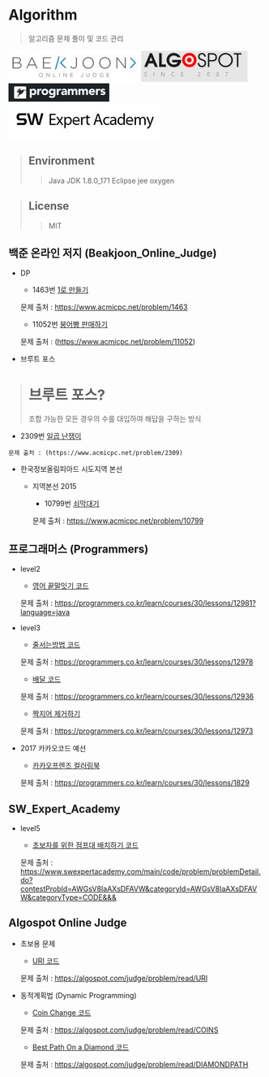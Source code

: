 # Algorithm

> 알고리즘 문제 풀이 및 코드 관리

![](Programming_site_img/BOJ.JPG)
![](Programming_site_img/Algospot.JPG)
![](Programming_site_img/programmers.JPG)
![](Programming_site_img/SW_Expert_Academy.JPG)


> ## Environment
>> Java
>> JDK 1.8.0_171
>> Eclipse jee oxygen

> ## License
>> MIT

## 백준 온라인 저지 (Beakjoon_Online_Judge)

  * DP

    - 1463번 [1로 만들기](Beakjoon_Online_Judge/MakeNumberOne.java)

    문제 출처 : <https://www.acmicpc.net/problem/1463>

    - 11052번 [붕어빵 판매하기](Beakjoon_Online_Judge/SellingBongappang.java)

    문제 출처 : (https://www.acmicpc.net/problem/11052)

  * 브루트 포스

  > # 브루트 포스?
  > 조합 가능한 모든 경우의 수를 대입하여 해답을 구하는 방식

   - 2309번 [일곱 난쟁이](Beakjoon_Online_Judge/SevenDwarfs.java)

    문제 출처 : (https://www.acmicpc.net/problem/2309)

  * 한국정보올림피아드 시도지역 본선

    - 지역본선 2015

      + 10799번 [쇠막대기](Beakjoon_Online_Judge/StealPipe.java)

      문제 출처 : <https://www.acmicpc.net/problem/10799>

## 프로그래머스 (Programmers)

  * level2

    - [영어 끝말잇기 코드](Programmers/level2/EndtoEnd.java)

    문제 출처 : <https://programmers.co.kr/learn/courses/30/lessons/12981?language=java>

  * level3

    - [줄서는방법 코드](Programmers/level3/LineRule.java)

    문제 출처 : <https://programmers.co.kr/learn/courses/30/lessons/12978>

    - [배달 코드](Programmers/level3/Delevery.java)

    문제 출처 : <https://programmers.co.kr/learn/courses/30/lessons/12936>

    - [짝지어 제거하기](Programmers/level3/PairsRemove.java)

    문제 출처 : <https://programmers.co.kr/learn/courses/30/lessons/12973>

  * 2017 카카오코드 예선

    - [카카오프렌즈 컬러링북](Programmers/kakao2017/ColoringBook.java)

    문제 출처 : <https://programmers.co.kr/learn/courses/30/lessons/1829>

## SW_Expert_Academy

  * level5

    - [초보자를 위한 점프대 배치하기 코드](SW_Expert_Academy/level5/JumpEquipment.java)

    문제 출처 : <https://www.swexpertacademy.com/main/code/problem/problemDetail.do?contestProbId=AWGsV8IaAXsDFAVW&categoryId=AWGsV8IaAXsDFAVW&categoryType=CODE&&&>

## Algospot Online Judge

  * 초보용 문제

    - [URI 코드](Algospot/Beginner/URIDecoding.java)

    문제 출처 : <https://algospot.com/judge/problem/read/URI>

  * 동적계획법 (Dynamic Programming)

    - [Coin Change 코드](Algospot/Beginner/dp/CoinChange.java)

    문제 출처 : <https://algospot.com/judge/problem/read/COINS>

    - [Best Path On a Diamond 코드](Algospot/Beginner/dp/DiamondPath.java)

    문제 출처 : <https://algospot.com/judge/problem/read/DIAMONDPATH>
